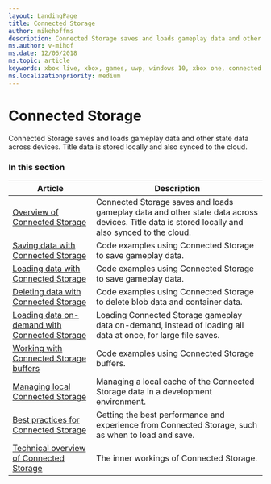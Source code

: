 ```yaml
---
layout: LandingPage
title: Connected Storage
author: mikehoffms
description: Connected Storage saves and loads gameplay data and other state data across devices. Title data is stored locally and also synced to the cloud.
ms.author: v-mihof
ms.date: 12/06/2018
ms.topic: article
keywords: xbox live, xbox, games, uwp, windows 10, xbox one, connected storage
ms.localizationpriority: medium
---
```


# Connected Storage

Connected Storage saves and loads gameplay data and other state data across devices.
Title data is stored locally and also synced to the cloud.


### In this section

| Article | Description |
|---------|-------------|
| [Overview of Connected Storage](connected-storage-overview.md) | Connected Storage saves and loads gameplay data and other state data across devices.  Title data is stored locally and also synced to the cloud. |
| [Saving data with Connected Storage](connected-storage-saving.md) | Code examples using Connected Storage to save gameplay data. |
| [Loading data with Connected Storage](connected-storage-loading.md) | Code examples using Connected Storage to save gameplay data. |
| [Deleting data with Connected Storage](connected-storage-deleting.md) | Code examples using Connected Storage to delete blob data and container data. |
| [Loading data on-demand with Connected Storage](connected-storage-loading-on-demand.md) | Loading Connected Storage gameplay data on-demand, instead of loading all data at once, for large file saves. |
| [Working with Connected Storage buffers](connected-storage-using-buffers.md) | Code examples using Connected Storage buffers. |
| [Managing local Connected Storage](connected-storage-xb-storage.md) | Managing a local cache of the Connected Storage data in a development environment. |
| [Best practices for Connected Storage](connected-storage-best-practices.md) | Getting the best performance and experience from Connected Storage, such as when to load and save. |
| [Technical overview of Connected Storage](connected-storage-technical-overview.md) | The inner workings of Connected Storage. |
